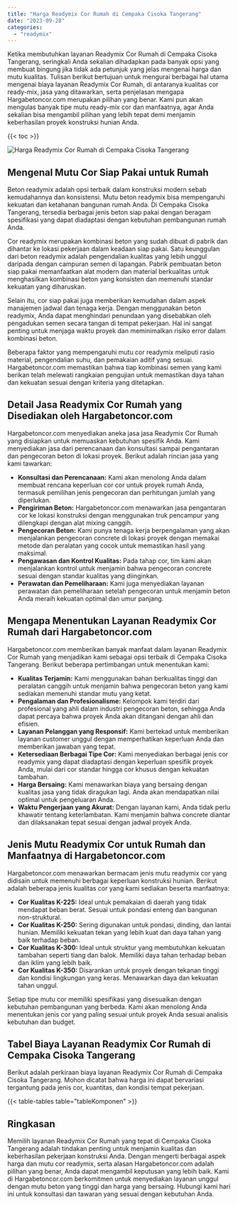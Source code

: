 ```yaml
---
title: "Harga Readymix Cor Rumah di Cempaka Cisoka Tangerang"
date: "2023-09-28"
categories: 
  - "readymix"
---
```



Ketika membutuhkan layanan Readymix Cor Rumah di Cempaka Cisoka Tangerang, seringkali Anda sekalian dihadapkan pada banyak opsi yang membuat bingung jika tidak ada petunjuk yang jelas mengenai harga dan mutu kualitas. Tulisan berikut bertujuan untuk mengurai berbagai hal utama mengenai biaya layanan Readymix Cor Rumah, di antaranya kualitas cor ready-mix, jasa yang ditawarkan, serta penjelasan mengapa Hargabetoncor.com merupakan pilihan yang benar. Kami pun akan mengulas banyak tipe mutu ready-mix cor dan manfaatnya, agar Anda sekalian bisa mengambil pilihan yang lebih tepat demi menjamin keberhasilan proyek konstruksi hunian Anda.

{{< toc >}}

![Harga Readymix Cor Rumah di Cempaka Cisoka Tangerang](https://hargareadymixid.github.io/hbc/readymix-hbc%20(40).png)

## Mengenal Mutu Cor Siap Pakai untuk Rumah

Beton readymix adalah opsi terbaik dalam konstruksi modern sebab kemudahannya dan konsistensi. Mutu beton readymix bisa mempengaruhi kekuatan dan ketahanan bangunan rumah Anda. Di Cempaka Cisoka Tangerang, tersedia berbagai jenis beton siap pakai dengan beragam spesifikasi yang dapat diadaptasi dengan kebutuhan pembangunan rumah Anda.

Cor readymix merupakan kombinasi beton yang sudah dibuat di pabrik dan dihantar ke lokasi pekerjaan dalam keadaan siap pakai. Satu keunggulan dari beton readymix adalah pengendalian kualitas yang lebih unggul daripada dengan campuran semen di lapangan. Pabrik pembuatan beton siap pakai memanfaatkan alat modern dan material berkualitas untuk menghasilkan kombinasi beton yang konsisten dan memenuhi standar kekuatan yang diharuskan.

Selain itu, cor siap pakai juga memberikan kemudahan dalam aspek manajemen jadwal dan tenaga kerja. Dengan menggunakan beton readymix, Anda dapat menghindari penundaan yang disebabkan oleh pengadukan semen secara tangan di tempat pekerjaan. Hal ini sangat penting untuk menjaga waktu proyek dan meminimalkan risiko error dalam kombinasi beton.

Beberapa faktor yang mempengaruhi mutu cor readymix meliputi rasio material, pengendalian suhu, dan pemakaian aditif yang sesuai. Hargabetoncor.com memastikan bahwa tiap kombinasi semen yang kami berikan telah melewati rangkaian pengujian untuk memastikan daya tahan dan kekuatan sesuai dengan kriteria yang ditetapkan.

## Detail Jasa Readymix Cor Rumah yang Disediakan oleh Hargabetoncor.com

Hargabetoncor.com menyediakan aneka jasa jasa Readymix Cor Rumah yang disiapkan untuk memuaskan kebutuhan spesifik Anda. Kami menyediakan jasa dari perencanaan dan konsultasi sampai pengantaran dan pengecoran beton di lokasi proyek. Berikut adalah rincian jasa yang kami tawarkan:

- **Konsultasi dan Perencanaan:** Kami akan menolong Anda dalam membuat rencana keperluan cor cor untuk proyek rumah Anda, termasuk pemilihan jenis pengecoran dan perhitungan jumlah yang diperlukan.
- **Pengiriman Beton:** Hargabetoncor.com menawarkan jasa pengantaran cor ke lokasi konstruksi dengan menggunakan truk pencampur yang dilengkapi dengan alat mixing canggih.
- **Pengecoran Beton:** Kami punya tenaga kerja berpengalaman yang akan menjalankan pengecoran concrete di lokasi proyek dengan memakai metode dan peralatan yang cocok untuk memastikan hasil yang maksimal.
- **Pengawasan dan Kontrol Kualitas:** Pada tahap cor, tim kami akan menjalankan kontrol untuk menjamin bahwa pengecoran concrete sesuai dengan standar kualitas yang diinginkan.
- **Perawatan dan Pemeliharaan:** Kami juga menyediakan layanan perawatan dan pemeliharaan setelah pengecoran untuk menjamin beton Anda meraih kekuatan optimal dan umur panjang.

## Mengapa Menentukan Layanan Readymix Cor Rumah dari Hargabetoncor.com

Hargabetoncor.com memberikan banyak manfaat dalam layanan Readymix Cor Rumah yang menjadikan kami sebagai opsi terbaik di Cempaka Cisoka Tangerang. Berikut beberapa pertimbangan untuk menentukan kami:

- **Kualitas Terjamin:** Kami menggunakan bahan berkualitas tinggi dan peralatan canggih untuk menjamin bahwa pengecoran beton yang kami sediakan memenuhi standar mutu yang ketat.
- **Pengalaman dan Profesionalisme:** Kelompok kami terdiri dari profesional yang ahli dalam industri pengecoran beton, sehingga Anda dapat percaya bahwa proyek Anda akan ditangani dengan ahli dan efisien.
- **Layanan Pelanggan yang Responsif:** Kami bertekad untuk memberikan layanan customer unggul dengan memperhatikan keperluan Anda dan memberikan jawaban yang tepat.
- **Ketersediaan Berbagai Tipe Cor:** Kami menyediakan berbagai jenis cor readymix yang dapat diadaptasi dengan keperluan spesifik proyek Anda, mulai dari cor standar hingga cor khusus dengan kekuatan tambahan.
- **Harga Bersaing:** Kami menawarkan biaya yang bersaing dengan kualitas jasa yang tidak diragukan lagi. Anda akan mendapatkan nilai optimal untuk pengeluaran Anda.
- **Waktu Pengerjaan yang Akurat:** Dengan layanan kami, Anda tidak perlu khawatir tentang keterlambatan. Kami menjamin bahwa concrete diantar dan dilaksanakan tepat sesuai dengan jadwal proyek Anda.

## Jenis Mutu Readymix Cor untuk Rumah dan Manfaatnya di Hargabetoncor.com

Hargabetoncor.com menawarkan bermacam jenis mutu readymix cor yang didisain untuk memenuhi berbagai keperluan konstruksi hunian. Berikut adalah beberapa jenis kualitas cor yang kami sediakan beserta manfaatnya:

- **Cor Kualitas K-225:** Ideal untuk pemakaian di daerah yang tidak mendapat beban berat. Sesuai untuk pondasi enteng dan bangunan non-struktural.
- **Cor Kualitas K-250:** Sering digunakan untuk pondasi, dinding, dan lantai hunian. Memiliki kekuatan tekan yang lebih kuat dan daya tahan yang baik terhadap beban.
- **Cor Kualitas K-300:** Ideal untuk struktur yang membutuhkan kekuatan tambahan seperti tiang dan balok. Memiliki daya tahan terhadap beban dan iklim yang lebih baik.
- **Cor Kualitas K-350:** Disarankan untuk proyek dengan tekanan tinggi dan kondisi lingkungan yang keras. Menawarkan daya dan kekuatan tahan unggul.

Setiap tipe mutu cor memiliki spesifikasi yang disesuaikan dengan kebutuhan pembangunan yang berbeda. Kami akan menolong Anda menentukan jenis cor yang paling sesuai untuk proyek Anda sesuai analisis kebutuhan dan budget.

## Tabel Biaya Layanan Readymix Cor Rumah di Cempaka Cisoka Tangerang

Berikut adalah perkiraan biaya layanan Readymix Cor Rumah di Cempaka Cisoka Tangerang. Mohon dicatat bahwa harga ini dapat bervariasi tergantung pada jenis cor, kuantitas, dan kondisi tempat pekerjaan.

{{< table-tables table="tableKomponen" >}}

## Ringkasan

Memilih layanan Readymix Cor Rumah yang tepat di Cempaka Cisoka Tangerang adalah tindakan penting untuk menjamin kualitas dan keberhasilan pekerjaan konstruksi Anda. Dengan mengerti berbagai aspek harga dan mutu cor readymix, serta alasan Hargabetoncor.com adalah pilihan yang benar, Anda dapat mengambil keputusan yang lebih baik. Kami di Hargabetoncor.com berkomitmen untuk menyediakan layanan unggul dengan mutu beton yang tinggi dan harga yang bersaing. Hubungi kami hari ini untuk konsultasi dan tawaran yang sesuai dengan kebutuhan Anda.
